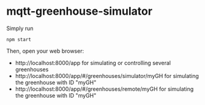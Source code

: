 # mqtt-greenhouse-simulator

Simply run

```
npm start
```

Then, open your web browser:
* http://localhost:8000/app for simulating or controlling several greenhouses
* http://localhost:8000/app/#/greenhouses/simulator/myGH for simulating the greenhouse with ID "myGH"
* http://localhost:8000/app/#/greenhouses/remote/myGH for simulating the greenhouse with ID "myGH"
